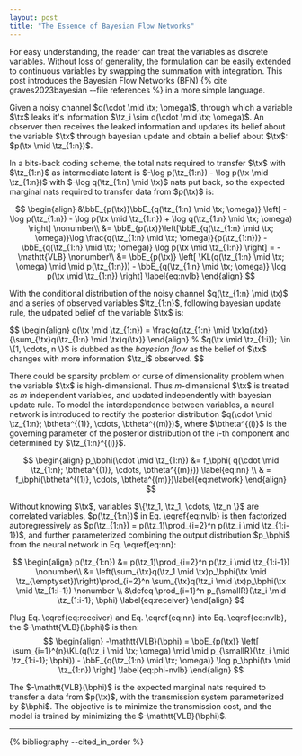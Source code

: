 ```yaml
---
layout: post
title: "The Essence of Bayesian Flow Networks"
---
```


For easy understanding, the reader can treat the variables as discrete variables. Without loss of generality, the formulation can be easily extended to continuous variables by swapping the summation with integration.
This post introduces the Bayesian Flow Networks (BFN) {% cite graves2023bayesian --file references %} in a more simple language.

Given a noisy channel $q(\cdot \mid \tx; \omega)$, through which a variable $\tx$ leaks it's information $\tz_i \sim q(\cdot \mid \tx; \omega)$. 
An observer then receives the leaked information and updates its belief about the variable $\tx$ through bayesian update and obtain a belief about $\tx$: $p(\tx \mid \tz_{1:n})$. 

In a bits-back coding scheme, the total nats required to transfer $\tx$ with $\tz_{1:n}$ as intermediate latent is $-\log p(\tz_{1:n}) - \log p(\tx \mid \tz_{1:n})$ with $-\log q(\tz_{1:n} \mid \tx)$ nats put back, so the expected marginal nats required to transfer data from $p(\tx)$ is:

$$
\begin{align}
   &\bbE_{p(\tx)}\bbE_{q(\tz_{1:n} \mid \tx; \omega)} \left[ -\log p(\tz_{1:n}) - \log p(\tx \mid \tz_{1:n}) + \log q(\tz_{1:n} \mid \tx; \omega) \right] \nonumber\\
   &= \bbE_{p(\tx)}\left[\bbE_{q(\tz_{1:n} \mid \tx; \omega)}\log \frac{q(\tz_{1:n} \mid \tx; \omega)}{p(\tz_{1:n})} - \bbE_{q(\tz_{1:n} \mid \tx; \omega)} \log p(\tx \mid \tz_{1:n}) \right] = -\mathtt{VLB} \nonumber\\
   &= \bbE_{p(\tx)} \left[ \KL(q(\tz_{1:n} \mid \tx; \omega) \mid \mid p(\tz_{1:n})) - \bbE_{q(\tz_{1:n} \mid \tx; \omega)} \log p(\tx \mid \tz_{1:n}) \right] \label{eq:nvlb} 
\end{align}
$$

With the conditional distribution of the noisy channel $q(\tz_{1:n} \mid \tx)$ and a series of observed variables $\tz_{1:n}$, following bayesian update rule, the udpated belief of the variable $\tx$ is:

$$
\begin{align}
    q(\tx \mid \tz_{1:n}) = \frac{q(\tz_{1:n} \mid \tx)q(\tx)}{\sum_{\tx}q(\tz_{1:n} \mid \tx)q(\tx)}
\end{align}
% $q(\tx \mid \tz_{1:i}); i\in \{1, \cdots, n \}$ is dubbed as the *bayesian flow* as the belief of $\tx$ changes with more information $\tz_i$ observed.
$$

There could be sparsity problem or curse of dimensionality problem when the variable $\tx$ is high-dimensional. 
Thus $m$-dimensional $\tx$ is treated as $m$ independent variables, and updated independently with bayesian update rule. 
To model the interdependence between variables, a neural network is introduced to rectify the posterior distribution $q(\cdot \mid \tz_{1:n}; \btheta^{(1)}, \cdots, \btheta^{(m)})$, where $\btheta^{(i)}$ is the governing parameter of the posterior distribution of the $i$-th component and determined by $\tz_{1:n}^{(i)}$.

$$
\begin{align}
   p_\bphi(\cdot \mid \tz_{1:n}) &= f_\bphi( q(\cdot \mid \tz_{1:n}; \btheta^{(1)}, \cdots, \btheta^{(m)})) \label{eq:nn} \\ 
   & = f_\bphi(\btheta^{(1)}, \cdots, \btheta^{(m)})\label{eq:network}
\end{align}
$$

Without knowing $\tx$, variables $\{\tz_1, \tz_1, \cdots, \tz_n \}$ are correlated variables, $p(\tz_{1:n})$ in Eq. \eqref{eq:nvlb} is then factorized autoregressively as $p(\tz_{1:n}) = p(\tz_1)\prod_{i=2}^n p(\tz_i \mid \tz_{1:i-1})$, and further parameterized combining the output distribution $p_\bphi$ from the neural network in Eq. \eqref{eq:nn}:

$$
\begin{align}
    p(\tz_{1:n}) &= p(\tz_1)\prod_{i=2}^n p(\tz_i \mid \tz_{1:i-1}) \nonumber\\
    &= \left(\sum_{\tx}q(\tz_1 \mid \tx)p_\bphi(\tx \mid \tz_{\emptyset})\right)\prod_{i=2}^n \sum_{\tx}q(\tz_i \mid \tx)p_\bphi(\tx \mid \tz_{1:i-1}) \nonumber \\
    &\defeq \prod_{i=1}^n p_{\smallR}(\tz_i \mid \tz_{1:i-1}; \bphi) \label{eq:receiver}
\end{align}
$$

Plug Eq. \eqref{eq:receiver} and Eq. \eqref{eq:nn} into Eq. \eqref{eq:nvlb}, the $-\mathtt{VLB}(\bphi)$ is then:
$$
\begin{align}
   -\mathtt{VLB}(\bphi) = \bbE_{p(\tx)} \left[ \sum_{i=1}^{n}\KL(q(\tz_i \mid \tx; \omega) \mid \mid p_{\smallR}(\tz_i \mid \tz_{1:i-1}; \bphi)) - \bbE_{q(\tz_{1:n} \mid \tx; \omega)} \log p_\bphi(\tx \mid \tz_{1:n}) \right] \label{eq:phi-nvlb}
\end{align}
$$

The $-\mathtt{VLB}(\bphi)$ is the expected marginal nats required to transfer a data from $p(\tx)$, with the transmission system parameterized by $\bphi$. 
The objective is to minimize the transmission cost, and the model is trained by minimizing the $-\mathtt{VLB}(\bphi)$.

----------
{% bibliography --cited_in_order %}